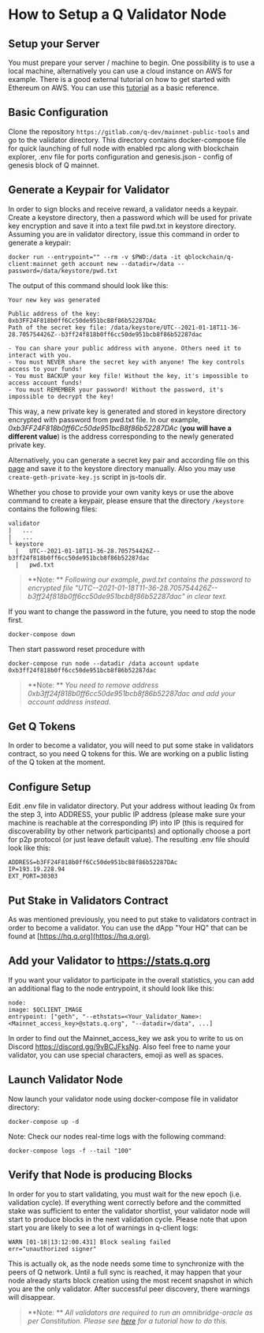# How to Setup a Q Validator Node

## Setup your Server

You must prepare your server / machine to begin. One possibility is to use a local machine, alternatively you can use a cloud instance on AWS for example. There is a good external tutorial on how to get started with Ethereum on AWS. You can use this [tutorial](https://medium.com/@pilankar.akshay3/how-to-setup-a-ethereum-poa-private-proof-of-authority-ethereum-network-network-on-amazon-aws-5fdf56d2ad93) as a basic reference.

## Basic Configuration

Clone the repository `https://gitlab.com/q-dev/mainnet-public-tools` and go to the validator directory. This directory contains docker-compose file for quick launching of full node with enabled rpc along with blockchain explorer, .env file for ports configuration and genesis.json - config of genesis block of Q mainnet.

## Generate a Keypair for Validator

In order to sign blocks and receive reward, a validator needs a keypair.
Create a keystore directory, then a password which will be used for private key encryption and save it into a text file pwd.txt in keystore directory.
Assuming you are in validator directory, issue this command in order to generate a keypair:  

    docker run --entrypoint="" --rm -v $PWD:/data -it qblockchain/q-client:mainnet geth account new --datadir=/data --password=/data/keystore/pwd.txt

The output of this command should look like this:

    Your new key was generated

    Public address of the key:   0xb3FF24F818b0ff6Cc50de951bcB8f86b52287DAc
    Path of the secret key file: /data/keystore/UTC--2021-01-18T11-36-28.705754426Z--b3ff24f818b0ff6cc50de951bcb8f86b52287dac

    - You can share your public address with anyone. Others need it to interact with you.
    - You must NEVER share the secret key with anyone! The key controls access to your funds!
    - You must BACKUP your key file! Without the key, it's impossible to access account funds!
    - You must REMEMBER your password! Without the password, it's impossible to decrypt the key!

This way, a new private key is generated and stored in keystore directory encrypted with password from pwd.txt file. In our example, *0xb3FF24F818b0ff6Cc50de951bcB8f86b52287DAc* (**you will have a different value**) is the address corresponding to the newly generated private key.

Alternatively, you can generate a secret key pair and according file on this [page](https://vanity-eth.tk/) and save it to the keystore directory manually.
Also you may use `create-geth-private-key.js` script in js-tools dir.

Whether you chose to provide your own vanity keys or use the above command to create a keypair, please ensure that the directory `/keystore` contains the following files:

    validator
    |   ...
    |   ...
    └ keystore
      |   UTC--2021-01-18T11-36-28.705754426Z--b3ff24f818b0ff6cc50de951bcb8f86b52287dac
      |   pwd.txt

> **Note: ** *Following our example, pwd.txt contains the password to encrypted file "UTC--2021-01-18T11-36-28.705754426Z--b3ff24f818b0ff6cc50de951bcb8f86b52287dac" in clear text.*

If you want to change the password in the future, you need to stop the node first.

    docker-compose down

Then start password reset procedure with

    docker-compose run node --datadir /data account update 0xb3ff24f818b0ff6cc50de951bcb8f86b52287dac

> **Note: ** *You need to remove address _0xb3ff24f818b0ff6cc50de951bcb8f86b52287dac_ and add your account address instead.*

## Get Q Tokens

In order to become a validator, you will need to put some stake in validators contract, so you need Q tokens for this. We are working on a public listing of the Q token at the moment.

## Configure Setup

Edit .env file in validator directory. Put your address without leading 0x from the step 3, into ADDRESS, your public IP address (please make sure your machine is reachable at the corresponding IP) into IP (this is required for discoverability by other network participants) and optionally choose a port for p2p protocol (or just leave default value). The resulting .env file should look like this:

    ADDRESS=b3FF24F818b0ff6Cc50de951bcB8f86b52287DAc
    IP=193.19.228.94
    EXT_PORT=30303

## Put Stake in Validators Contract

As was mentioned previously, you need to put stake to validators contract in order to become a validator. You can use the dApp "Your HQ" that can be found at [https://hq.q.org](https://hq.q.org).

## Add your Validator to https://stats.q.org

If you want your validator to participate in the overall statistics, you can add an additional flag to the node entrypoint, it should look like this:

    node:
    image: $QCLIENT_IMAGE
    entrypoint: ["geth", "--ethstats=<Your_Validator_Name>:<Mainnet_access_key>@stats.q.org", "--datadir=/data", ...]

In order to find out the Mainnet_access_key we ask you to write to us on Discord https://discord.gg/9vBCJFksNg.
Also feel free to name your validator, you can use special characters, emoji as well as spaces.

## Launch Validator Node

Now launch your validator node using docker-compose file in validator directory:

`docker-compose up -d`

Note: Check our nodes real-time logs with the following command:

`docker-compose logs -f --tail "100"`

## Verify that Node is producing Blocks

In order for you to start validating, you must wait for the new epoch (i.e. validation cycle). If everything went correctly before and the committed stake was sufficient to enter the validator shortlist, your validator node will start to produce blocks in the next validation cycle.
Please note that upon start you are likely to see a lot of warnings in q-client logs:

    WARN [01-18|13:12:00.431] Block sealing failed          err="unauthorized signer"

This is actually ok, as the node needs some time to synchronize with the peers of Q network. Until a full sync is reached, it may happen that your node already starts block creation using the most recent snapshot in which you are the only validator. After successful peer discovery, there warnings will disappear.

  > **Note: ** *All validators are required to run an omnibridge-oracle as per Constitution. Please see [here](how-to-setup-omnibridge.md#Configure-OmniBridge-oracle) for a tutorial how to do this.*
